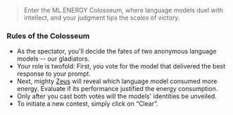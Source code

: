 > Enter the ML.ENERGY Colosseum, where language models duel with intellect, and your judgment tips the scales of victory.

### Rules of the Colosseum

- As the spectator, you'll decide the fates of two anonymous language models -- our gladiators.
- Your role is twofold: First, you vote for the model that delivered the best response to your prompt.
- Next, mighty [Zeus](https://ml.energy/zeus) will reveal which language model consumed more energy. Evaluate if its performance justified the energy consumption.
- Only after you cast both votes will the models' identities be unveiled.
- To initiate a new contest, simply click on “Clear”.
